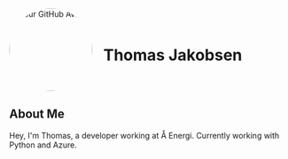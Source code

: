 <div style="display: flex; align-items: center;">
  <img src="https://github.com/thomjak.png" alt="Your GitHub Avatar" style="border-radius: 50%; width: 150px; height: 150px; margin-right: 20px;">
  <h1>Thomas Jakobsen</h1>
</div>

## About Me

Hey, I'm Thomas, a developer working at Å Energi. Currently working with Python and Azure.
